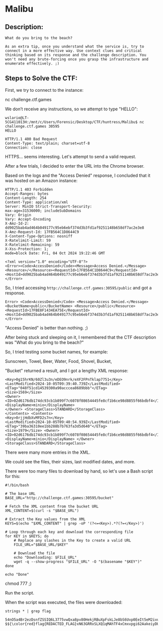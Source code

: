 # Malibu

## Description:

```
What do you bring to the beach?

As an extra tip, once you understand what the service is, try to connect in a more effective way. Use context clues and critical thinking based on its response and the challenge description. You won't need any brute-forcing once you grasp the infrastructure and enumerate effectively. ;)
```

## Steps to Solve the CTF:

First, we try to connect to the instance:

nc challenge.ctf.games <PORT> 

We don’t receive any instructions, so we attempt to type "HELLO":
```
wslario@LT-5CG411013H:/mnt/c/Users/Forensic/Desktop/CTF/huntress/Malibu$ nc challenge.ctf.games 30595 
HELLO 

HTTP/1.1 400 Bad Request 
Content-Type: text/plain; charset=utf-8 
Connection: close
```

HTTPS... seems interesting. Let's attempt to send a valid request.

After a few trials, I decided to enter the URL into the Chrome browser.

Based on the logs and the "Access Denied" response, I concluded that it was hosted on an Amazon instance:
```
HTTP/1.1 403 Forbidden 
Accept-Ranges: bytes 
Content-Length: 254 
Content-Type: application/xml 
Server: MinIO Strict-Transport-Security: 
max-age=31536000; includeSubDomains 
Vary: Origin 
Vary: Accept-Encoding 
X-Amz-Id-2: dd9025bab4ad464b049177c95eb6ebf374d3b3fd1af9251148b658df7ac2e3e8 
X-Amz-Request-Id: 17FB564C1D8644C9 
X-Content-Type-Options: nosniff 
X-Ratelimit-Limit: 59 
X-Ratelimit-Remaining: 59 
X-Xss-Protection: 1; 
mode=block Date: Fri, 04 Oct 2024 19:22:46 GMT

<?xml version="1.0" encoding="UTF-8"?>
<Error><Code>AccessDenied</Code><Message>Access Denied.</Message><Resource>/</Resource><RequestId>17FB564C1D8644C9</RequestId><HostId>dd9025bab4ad464b049177c95eb6ebf374d3b3fd1af9251148b658df7ac2e3e8</HostId></Error>
```

So, I tried accessing `http://challenge.ctf.games:30595/public` and got a response. 

```
Error> <Code>AccessDenied</Code> <Message>Access Denied.</Message> <BucketName>public</BucketName> <Resource>/public</Resource> <RequestId>17FBE8F1434EA75E</RequestId> <HostId>dd9025bab4ad464b049177c95eb6ebf374d3b3fd1af9251148b658df7ac2e3e8</HostId> </Error>
```
"Access Denied" is better than nothing. ;)

After being stuck and sleeping on it, I remembered that the CTF description was "What do you bring to the beach?"

So, I tried testing some bucket names, for example:

Sunscreen, Towel, Beer, Water, Food, Shovel, Bucket,

"Bucket" returned a result, and I got a lengthy XML response:
```
<Key>0g15hrKN/60Zl3u3n/eDEO9nrk/eXF2FPnTklap7751</Key> 
<LastModified>2024-10-05T09:39:40.739Z</LastModified> 
<ETag>"048f51cd14539300a90acccea8689bbb"</ETag> 
<Size>1569</Size> 
<Owner> <ID>02d6176db174dc93cb1b899f7c6078f08654445fe8cf1b6ce98d8855f66bdbf4</ID> 
<DisplayName>minio</DisplayName> 
</Owner> <StorageClass>STANDARD</StorageClass> 
</Contents> <Contents> 
<Key>0rjjHdbXvMFD2s7n</Key> 
<LastModified>2024-10-05T09:40:54.939Z</LastModified> 
<ETag>"39ba36310ee1bb288b7b763fa3d5d640"</ETag> 
<Size>1979</Size> <Owner> 
<ID>02d6176db174dc93cb1b899f7c6078f08654445fe8cf1b6ce98d8855f66bdbf4</ID> 
<DisplayName>minio</DisplayName> </Owner> 
<StorageClass>STANDARD</StorageClass> 
```

There were many more entries in the XML.

We could see the files, their sizes, last modified dates, and more. 

There were too many files to download by hand, so let's use a Bash script for this:

```
#!/bin/bash

# The base URL
BASE_URL="http://challenge.ctf.games:30595/bucket"

# Fetch the XML content from the bucket URL
XML_CONTENT=$(curl -s "$BASE_URL")

# Extract the Key values from the XML
KEYS=$(echo "$XML_CONTENT" | grep -oP '(?<=<Key>).*?(?=</Key>)')

# Loop through each key and download the corresponding file
for KEY in $KEYS; do
    # Replace any slashes in the Key to create a valid URL
    FILE_URL="$BASE_URL/$KEY"
    
    # Download the file
    echo "Downloading: $FILE_URL"
    wget -q --show-progress "$FILE_URL" -O "$(basename "$KEY")"
done

echo "Done"
```

chmod 777 ;) <scriptname>

Run the script.

When the script was executed, the files were downloaded:

```
strings * | grep flag 

54nO5a4Br2ezDsnfZSSIQ6L3775vwQxa8pv80HekjRBuXpFskLJe8bS6Uvp0EeIt5eM2ivuW3EdqzqUCzgPmqR9wBozLEhkCZy1eXmJxcdKs2eHPggQl37szhhOvwjSS1y9TLVJlk<span $${\color{red}flag{REDACTED_FLAG}xN63GRRxSLXQ1qMAhTF4xCmxvpgi62AakeiyDU4dtvrIGFum1xavs3RLyUm6n3qer8ycEbnc0YYtRtgiEtttY
````	
